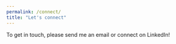 ```yaml
---
permalink: /connect/
title: "Let's connect"
---
```


To get in touch, please send me an email or connect on LinkedIn!

